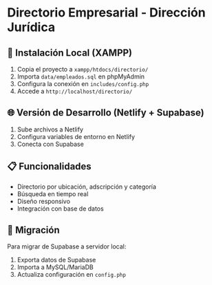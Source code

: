 # Directorio Empresarial - Dirección Jurídica

## 🚀 Instalación Local (XAMPP)

1. Copia el proyecto a `xampp/htdocs/directorio/`
2. Importa `data/empleados.sql` en phpMyAdmin
3. Configura la conexión en `includes/config.php`
4. Accede a `http://localhost/directorio/`

## 🌐 Versión de Desarrollo (Netlify + Supabase)

1. Sube archivos a Netlify
2. Configura variables de entorno en Netlify
3. Conecta con Supabase

## 📋 Funcionalidades

- Directorio por ubicación, adscripción y categoría
- Búsqueda en tiempo real
- Diseño responsivo
- Integración con base de datos

## 🔧 Migración

Para migrar de Supabase a servidor local:
1. Exporta datos de Supabase
2. Importa a MySQL/MariaDB
3. Actualiza configuración en `config.php`